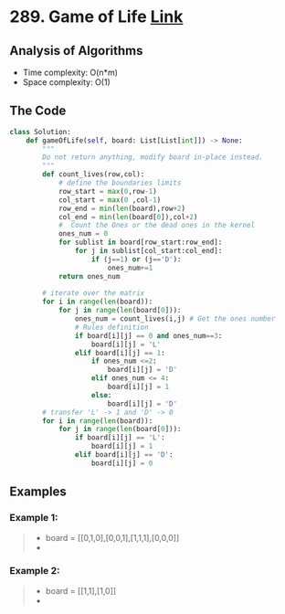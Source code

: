 # 289. Game of Life [Link](https://leetcode.com/problems/game-of-life/)
## Analysis of Algorithms
 - Time complexity: O(n*m)
 - Space complexity: O(1)


## The Code

```Python 
class Solution:
    def gameOfLife(self, board: List[List[int]]) -> None:
        """
        Do not return anything, modify board in-place instead.
        """
        def count_lives(row,col):
            # define the boundaries limits
            row_start = max(0,row-1)
            col_start = max(0 ,col-1)
            row_end = min(len(board),row+2)
            col_end = min(len(board[0]),col+2)
            #  Count the Ones or the dead ones in the kernel
            ones_num = 0
            for sublist in board[row_start:row_end]:
                for j in sublist[col_start:col_end]:
                    if (j==1) or (j=='D'):
                        ones_num+=1
            return ones_num
            
        # iterate over the matrix
        for i in range(len(board)):
            for j in range(len(board[0])):
                ones_num = count_lives(i,j) # Get the ones number
                # Rules definition
                if board[i][j] == 0 and ones_num==3: 
                    board[i][j] = 'L'
                elif board[i][j] == 1:
                    if ones_num <=2:
                        board[i][j] = 'D'
                    elif ones_num <= 4:
                        board[i][j] = 1
                    else:
                        board[i][j] = 'D'
        # transfer 'L' -> 1 and 'D' -> 0   
        for i in range(len(board)):
            for j in range(len(board[0])):
                if board[i][j] == 'L':
                    board[i][j] = 1
                elif board[i][j] == 'D':
                    board[i][j] = 0
```

## Examples
### Example 1:
> - board = [[0,1,0],[0,0,1],[1,1,1],[0,0,0]]
> - 

### Example 2:
> - board = [[1,1],[1,0]]
> - 




